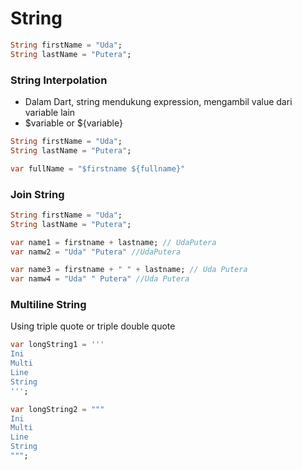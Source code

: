 # String

```dart
String firstName = "Uda";
String lastName = "Putera";

```

### String Interpolation

- Dalam Dart, string mendukung expression, mengambil value dari variable lain
- \$variable or ${variable}

```dart
String firstName = "Uda";
String lastName = "Putera";

var fullName = "$firstname ${fullname}"
```

### Join String

```dart
String firstName = "Uda";
String lastName = "Putera";

var name1 = firstname + lastname; // UdaPutera
var namw2 = "Uda" "Putera" //UdaPutera

var name3 = firstname + " " + lastname; // Uda Putera
var namw4 = "Uda" " Putera" //Uda Putera
```

### Multiline String

Using triple quote or triple double quote

```dart
var longString1 = '''
Ini
Multi
Line
String
''';

var longString2 = """
Ini
Multi
Line
String
""";
```
